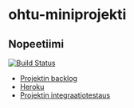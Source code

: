 # ohtu-miniprojekti
## Nopeetiimi

[![Build Status](https://travis-ci.org/MJL7068/ohtu-miniprojekti.svg?branch=master)](https://travis-ci.org/MJL7068/ohtu-miniprojekti)

* [Projektin backlog](https://docs.google.com/spreadsheets/d/1EB2T7uyCparEjprCJ88-f2S6ZnvXSeOPrIzwH-eVUJ4/pubhtml)
* [Heroku](https://pure-coast-94327.herokuapp.com/)
* [Projektin integraatiotestaus](https://github.com/MJL7068/ohtu-miniprojekti-integrationTest)

